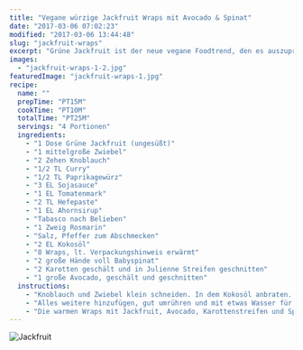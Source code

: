 ```yaml
---
title: "Vegane würzige Jackfruit Wraps mit Avocado & Spinat"
date: "2017-03-06 07:02:23"
modified: "2017-03-06 13:44:48"
slug: "jackfruit-wraps"
excerpt: "Grüne Jackfruit ist der neue vegane Foodtrend, den es auszuprobieren gilt. Und wahrlich, gut gewürzt schmeckt diese exotische Frucht köstlich."
images:
  - "jackfruit-wraps-1-2.jpg"
featuredImage: "jackfruit-wraps-1.jpg"
recipe:
  name: ""
  prepTime: "PT15M"
  cookTime: "PT10M"
  totalTime: "PT25M"
  servings: "4 Portionen"
  ingredients:
    - "1 Dose Grüne Jackfruit (ungesüßt)"
    - "1 mittelgroße Zwiebel"
    - "2 Zehen Knoblauch"
    - "1/2 TL Curry"
    - "1/2 TL Paprikagewürz"
    - "3 EL Sojasauce"
    - "1 EL Tomatenmark"
    - "2 TL Hefepaste"
    - "1 EL Ahornsirup"
    - "Tabasco nach Belieben"
    - "1 Zweig Rosmarin"
    - "Salz, Pfeffer zum Abschmecken"
    - "2 EL Kokosöl"
    - "8 Wraps, lt. Verpackungshinweis erwärmt"
    - "2 große Hände voll Babyspinat"
    - "2 Karotten geschält und in Julienne Streifen geschnitten"
    - "1 große Avocado, geschält und geschnitten"
  instructions:
    - "Knoblauch und Zwiebel klein schneiden. In dem Kokosöl anbraten. Die Jackfruit Stücke abspülen und dazugeben. Currypulver kurz mitanbraten, dann mit wenig Wasser aufgießen."
    - "Alles weitere hinzufügen, gut umrühren und mit etwas Wasser für 10min köcheln lassen. Die Jackfruit Stücke mit zwei Gabeln zerteilen und das übrige Wasser verkochen lassen. Vom Herd nehmen."
    - "Die warmen Wraps mit Jackfruit, Avocado, Karottenstreifen und Spinat füllen, einrollen und genießen!"
---
```


![Jackfruit](https://www.veganblatt.com/i/jackfruit-wraps-1-2.jpg)